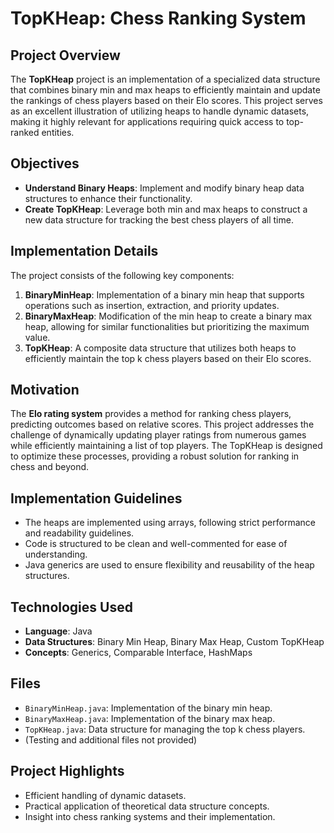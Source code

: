# TopKHeap: Chess Ranking System

## Project Overview

The **TopKHeap** project is an implementation of a specialized data structure that combines binary min and max heaps to efficiently maintain and update the rankings of chess players based on their Elo scores. This project serves as an excellent illustration of utilizing heaps to handle dynamic datasets, making it highly relevant for applications requiring quick access to top-ranked entities.

## Objectives

- **Understand Binary Heaps**: Implement and modify binary heap data structures to enhance their functionality.
- **Create TopKHeap**: Leverage both min and max heaps to construct a new data structure for tracking the best chess players of all time.

## Implementation Details

The project consists of the following key components:

1. **BinaryMinHeap**: Implementation of a binary min heap that supports operations such as insertion, extraction, and priority updates.
2. **BinaryMaxHeap**: Modification of the min heap to create a binary max heap, allowing for similar functionalities but prioritizing the maximum value.
3. **TopKHeap**: A composite data structure that utilizes both heaps to efficiently maintain the top k chess players based on their Elo scores.

## Motivation

The **Elo rating system** provides a method for ranking chess players, predicting outcomes based on relative scores. This project addresses the challenge of dynamically updating player ratings from numerous games while efficiently maintaining a list of top players. The TopKHeap is designed to optimize these processes, providing a robust solution for ranking in chess and beyond.

## Implementation Guidelines

- The heaps are implemented using arrays, following strict performance and readability guidelines.
- Code is structured to be clean and well-commented for ease of understanding.
- Java generics are used to ensure flexibility and reusability of the heap structures.

## Technologies Used

- **Language**: Java
- **Data Structures**: Binary Min Heap, Binary Max Heap, Custom TopKHeap
- **Concepts**: Generics, Comparable Interface, HashMaps

## Files

- `BinaryMinHeap.java`: Implementation of the binary min heap.
- `BinaryMaxHeap.java`: Implementation of the binary max heap.
- `TopKHeap.java`: Data structure for managing the top k chess players.
- (Testing and additional files not provided)

## Project Highlights

- Efficient handling of dynamic datasets.
- Practical application of theoretical data structure concepts.
- Insight into chess ranking systems and their implementation.
